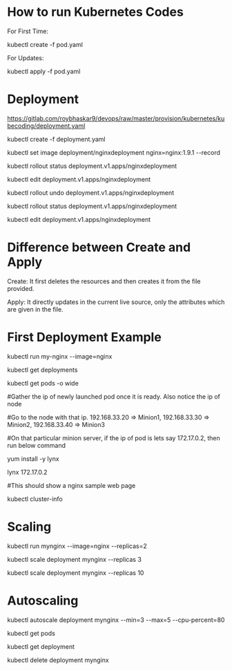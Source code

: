 # How to run Kubernetes Codes

For First Time:

kubectl create -f pod.yaml

For Updates:

kubectl apply -f pod.yaml

# Deployment

https://gitlab.com/roybhaskar9/devops/raw/master/provision/kubernetes/kubecoding/deployment.yaml

kubectl create -f deployment.yaml

kubectl set image deployment/nginxdeployment nginx=nginx:1.9.1 --record

kubectl rollout status deployment.v1.apps/nginxdeployment

kubectl edit deployment.v1.apps/nginxdeployment

kubectl rollout undo deployment.v1.apps/nginxdeployment

kubectl rollout status deployment.v1.apps/nginxdeployment

kubectl edit deployment.v1.apps/nginxdeployment


# Difference between Create and Apply

Create: It first deletes the resources and then creates it from the file provided.

Apply: It directly updates in the current live source, only the attributes which are given in the file.

# First Deployment Example

kubectl run my-nginx --image=nginx

kubectl get deployments

kubectl get pods -o wide

#Gather the ip of newly launched pod once it is ready. Also notice the ip of node

#Go to the node with that ip. 192.168.33.20 => Minion1, 192.168.33.30 => Minion2, 192.168.33.40 => Minion3

#On that particular minion server, if the ip of pod is lets say 172.17.0.2, then run below command

yum install -y lynx

lynx 172.17.0.2

#This should show a nginx sample web page

kubectl cluster-info

# Scaling

kubectl run mynginx --image=nginx --replicas=2

kubectl scale deployment mynginx --replicas 3

kubectl scale deployment mynginx --replicas 10

# Autoscaling

kubectl autoscale deployment mynginx --min=3 --max=5 --cpu-percent=80

kubectl get pods

kubectl get deployment

kubectl delete deployment mynginx